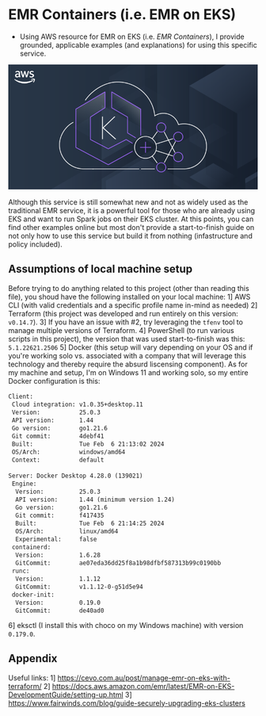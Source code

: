 # EMR Containers (i.e. EMR on EKS)

* Using AWS resource for EMR on EKS (i.e. *EMR Containers*), I provide grounded, applicable examples (and explanations) for using this specific service.

![main aws resource image](misc/emr_eks.png)

Although this service is still somewhat new and not as widely used as the traditional EMR service, it is a powerful tool for those who are already using EKS and want to run Spark jobs on their EKS cluster. At this
points, you can find other examples online but most don't provide a start-to-finish guide on not only how to use this service but build it from nothing (infastructure and policy included).

## Assumptions of local machine setup

Before trying to do anything related to this project (other than reading this file), you shoud have the following installed on your local machine:
1] AWS CLI (with valid credentials and a specific profile name in-mind as needed)
2] Terraform (this project was developed and run entirely on this version: `v0.14.7`).
3] If you have an issue with #2, try leveraging the `tfenv` tool to manage multiple versions of Terraform.
4] PowerShell (to run various scripts in this project), the version that was used start-to-finish was this: `5.1.22621.2506`
5] Docker (this setup will vary depending on your OS and if you're working solo vs. associated with a company that will leverage this technology and thereby require the absurd liscensing component). As for my machine and setup, I'm on Windows 11 and working solo, so my entire Docker configuration is this:
```
Client:
 Cloud integration: v1.0.35+desktop.11
 Version:           25.0.3
 API version:       1.44
 Go version:        go1.21.6
 Git commit:        4debf41
 Built:             Tue Feb  6 21:13:02 2024
 OS/Arch:           windows/amd64
 Context:           default

Server: Docker Desktop 4.28.0 (139021)
 Engine:
  Version:          25.0.3
  API version:      1.44 (minimum version 1.24)
  Go version:       go1.21.6
  Git commit:       f417435
  Built:            Tue Feb  6 21:14:25 2024
  OS/Arch:          linux/amd64
  Experimental:     false
 containerd:
  Version:          1.6.28
  GitCommit:        ae07eda36dd25f8a1b98dfbf587313b99c0190bb
 runc:
  Version:          1.1.12
  GitCommit:        v1.1.12-0-g51d5e94
 docker-init:
  Version:          0.19.0
  GitCommit:        de40ad0
```
6] eksctl (I install this with choco on my Windows machine) with version `0.179.0`.

## Appendix

Useful links:
1] https://cevo.com.au/post/manage-emr-on-eks-with-terraform/
2] https://docs.aws.amazon.com/emr/latest/EMR-on-EKS-DevelopmentGuide/setting-up.html
3] https://www.fairwinds.com/blog/guide-securely-upgrading-eks-clusters
